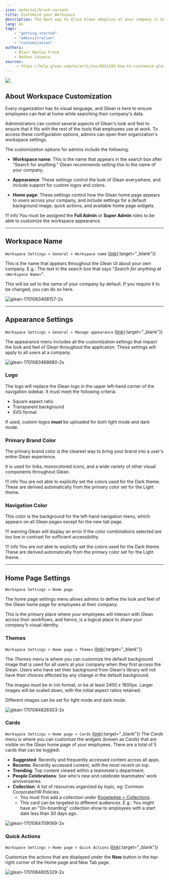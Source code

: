 ```yaml
---
icon: material/brush-variant
title: Customize your Workspace
description: The best way to drive Glean adoption at your company is by deploying the browser extension and apps to their corporate devices.
lang: en
tags:
    - "getting started"
    - "administration"
    - "customization"
authors:
    - Blair Hanley Frank
    - Nathan Catania
sources:
     - https://help.glean.com/en/articles/6551185-how-to-customize-glean-for-your-organization#h_2e90de86f9
---
```

![](assets/customize-workspace.en.20231208144202187.webp)
## About Workspace Customization
Every organization has its visual language, and Glean is here to ensure employees can feel at home while searching their company's data.

Administrators can control several aspects of Glean's look and feel to ensure that it fits with the rest of the tools that employees use at work. To access these configuration options, admins can open their organization's workspace settings.

The customization options for admins include the following:

* **Workspace name**: This is the name that appears in the search box after "Search for anything." Glean recommends setting this to the name of your company. 

* **Appearance**: These settings control the look of Glean everywhere, and include support for custom logos and colors.

* **Home page**: These settings control how the Glean home page appears to users across your company, and include settings for a default background image, quick actions, and available home page widgets.

!!! info
    You must be assigned the **Full Admin** or **Super Admin** roles to be able to customize the workspace appearance.

---

## Workspace Name
`Workspace Settings > General > Workspace name` ([link](https://app.glean.com/admin/general){:target="_blank"})

This is the name that appears throughout the Glean UI about your own company. E.g.: The text in the search box that says "*Search for anything at `<Workspace Name>`*".

This will be set to the name of your company by default. If you require it to be changed, you can do so here.

![glean-1701083408157-2x](assets/customize-workspace.en.20231208144202201.webp)

---

## Appearance Settings
`Workspace Settings > General > Manage appearance` ([link](https://app.glean.com/admin/general){:target="_blank"})

The appearance menu includes all the customization settings that impact the look and feel of Glean throughout the application. These settings will apply to all users at a company.

![glean-1701083468680-2x](assets/customize-workspace.en.20231208144202228.webp)


### Logo
The logo will replace the Glean logo in the upper left-hand corner of the navigation sidebar. It must meet the following criteria:

* Square aspect ratio
* Transparent background
* SVG format

If used, custom logos **must** be uploaded for both light mode and dark mode.

### Primary Brand Color
The primary brand color is the clearest way to bring your brand into a user's entire Glean experience.

It is used for links, monocolored icons, and a wide variety of other visual components throughout Glean.

!!! info
    You are not able to explicitly set the colors used for the Dark theme. These are derived automatically from the primary color set for the Light theme.

### Navigation Color
This color is the background for the left-hand navigation menu, which appears on all Glean pages except for the new tab page. 

!!! warning
    Glean will display an error if the color combinations selected are too low in contrast for sufficient accessibility.

!!! info
    You are not able to explicitly set the colors used for the Dark theme. These are derived automatically from the primary color set for the Light theme.

---

## Home Page Settings
`Workspace Settings > Home page`

The home page settings menu allows admins to define the look and feel of the Glean home page for employees at their company.

This is the primary place where your employees will interact with Glean across their workflows, and hence, is a logical place to share your company's visual identity.

### Themes
`Workspace Settings > Home page > Themes` ([link](https://app.glean.com/admin/preview/themes){:target="_blank"})

The *Themes* menu is where you can customize the default background image that is used for all users at your company when they first access the Glean. Users who have set their background from Glean's library will not have their choices affected by any change in the default background.

The images must be in `SVG` format, or be at least 2400 x 1600px. Larger images will be scaled down, with the initial aspect ratios retained. 

Different images can be set for light mode and dark mode.

![glean-1701084826303-2x](assets/customize-workspace.en.20231208144202253.webp)

### Cards
`Workspace Settings > Home page > Cards` ([link](https://app.glean.com/admin/preview/cards){:target="_blank"})
The *Cards* menu is where you can customize the widgets (known as *Cards*) that are visible on the Glean home page of your employees. There are a total of 5 cards that can be toggled:

* **Suggested**: Recently and frequently accessed content across all apps.
* **Recents**: Recently accessed content, with the most recent on top.
* **Trending**: Top content viewed within a teammate's department.
* **People Celebrations**: See who's new and celebrate teammates' work anniversaries.
* **Collection**: A list of resources organized by topic, eg: Common Corporate/HR Policies.
    * You must first add a collection under [Knowledge > Collections](https://app.glean.com/knowledge/collections).
    * This card can be targeted to different audiences. E.g.: You might have an "On-boarding" collection show to employees with a start date less than 30 days ago.

![glean-1701084709069-2x](assets/customize-workspace.en.20231208144202281.webp)

### Quick Actions
`Workspace Settings > Home page > Quick Actions` ([link](https://app.glean.com/admin/preview/quickActions){:target="_blank"})

Customize the actions that are displayed under the **New** button in the top-right corner of the Home page and New Tab page.

![glean-1701084805329-2x](assets/customize-workspace.en.20231208144202310.webp)
